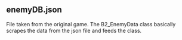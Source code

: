 ## enemyDB.json
File taken from the original game. The B2_EnemyData class basically scrapes the data from the json file and feeds the class.

